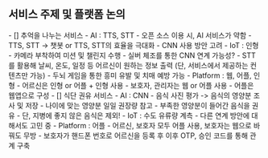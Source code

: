 <h2>서비스 주제 및 플랫폼 논의</h2>
- [] 추억을 나누는 서비스
    - AI : TTS, STT
        - 오픈 소스 이용 시, AI 서비스가 약함
        - TTS, STT -> 챗봇 or TTS, STT의 효율을 극대화
        - CNN 사용 방안 고려
    - IoT : 인형
        - 카메라 부착하여 미션 및 챌린지 수행
        - 실버 체조를 통한 CNN 연계 가능성?
        - STT를 활용해 날씨, 온도, 일정 등 어르신이 원하는 정보 출력 (단, 서비스에서 제공하는 컨텐츠만 가능)
        - 두뇌 게임을 통한 흥미 유발 및 치매 예방 가능
    - Platform : 웹, 어플, 인형
        - 어르신은 인형 or 어플 + 인형 사용
        - 보호자, 관리자는 웹 or 어플 사용
        - 어플은 웹앱으로 구성
- [] 식단 권유 서비스
    - AI : CNN
        - 음식 사진 평가 -> 음식의 영양분 조사 및 저장
        - 나이에 맞는 영양분 일일 권장량 참고
        - 부족한 영양분이 들어간 음식을 권유
        - 단, 지병에 좋지 않은 음식은 제외!
    - IoT : 수도 유류량 계측
        - 다른 연계 방안에 대해서도 고민 중
    - Platform : 어플
        - 어르신, 보호자 모두 어플 사용, 보호자는 웹으로 바꿔도 무방
        - 보호자가 핸드폰 번호로 어르신을 등록 후 이후 OTP, 승인 코드를 통해 관계 구축
